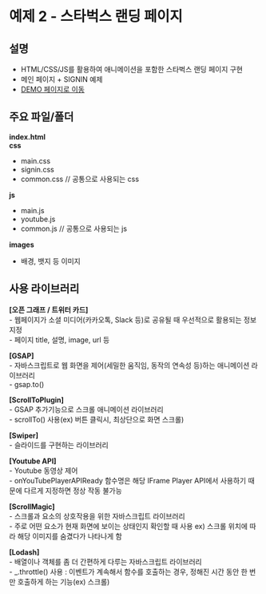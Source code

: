 # 예제 2 - 스타벅스 랜딩 페이지

## 설명
- HTML/CSS/JS를 활용하여 애니메이션을 포함한 스타벅스 랜딩 페이지 구현
- 메인 페이지 + SIGNIN 예제
- [DEMO 페이지로 이동](https://scintillating-gnome-7293ce.netlify.app/)


## 주요 파일/폴더
**index.html**  
**css**
- main.css
- signin.css
- common.css // 공통으로 사용되는 css  

**js**
- main.js
- youtube.js
- common.js // 공통으로 사용되는 js  

**images**
- 배경, 뱃지 등 이미지


## 사용 라이브러리

**[오픈 그래프 / 트위터 카드]**  
    - 웹페이지가 소셜 미디어(카카오톡, Slack 등)로 공유될 때 우선적으로 활용되는 정보 지정  
    - 페이지 title, 설명, image, url 등 

**[GSAP]**  
    - 자바스크립트로 웹 화면을 제어(세밀한 움직임, 동작의 연속성 등)하는 애니메이션 라이브러리  
    - gsap.to()

**[ScrollToPlugin]**  
    - GSAP 추가기능으로 스크롤 애니메이션 라이브러리  
    - scrollTo() 사용(ex) 버튼 클릭시, 최상단으로 화면 스크롤)

**[Swiper]**  
    - 슬라이드를 구현하는 라이브러리

**[Youtube API]**  
    - Youtube 동영상 제어  
    - onYouTubePlayerAPIReady 함수명은 해당 IFrame Player API에서 사용하기 때문에 다르게 지정하면 정상 작동 불가능

**[ScrollMagic]**  
    - 스크롤과 요소의 상호작용을 위한 자바스크립트 라이브러리  
    - 주로 어떤 요소가 현재 화면에 보이는 상태인지 확인할 때 사용
    ex) 스크롤 위치에 따라 해당 이미지를 숨겼다가 나타나게 함

**[Lodash]**  
    - 배열이나 객체를 좀 더 간편하게 다루는 자바스크립트 라이브러리  
    - _.throttle() 사용 : 이벤트가 계속해서 함수를 호출하는 경우, 정해진 시간 동안 한 번만 호출하게 하는 기능(ex) 스크롤)